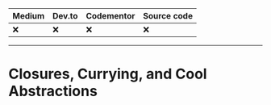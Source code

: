 | Medium | Dev.to | Codementor | Source code |
|---|---|---|---|
| :x: | :x: | :x: | :x: |

********

# Closures, Currying, and Cool Abstractions

